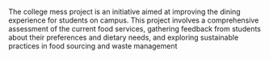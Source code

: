 The college mess project is an initiative aimed at improving the dining experience for students on campus. This project involves a comprehensive assessment of the current food services, gathering feedback from students about their preferences and dietary needs, and exploring sustainable practices in food sourcing and waste management